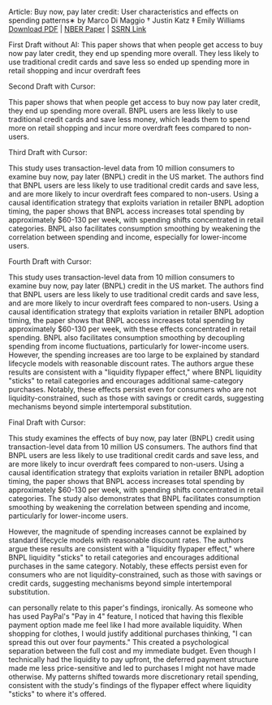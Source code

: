 Article: Buy now, pay later credit: User characteristics and effects on spending patterns∗
by Marco Di Maggio † Justin Katz ‡ Emily Williams 
[Download PDF](https://www.nber.org/system/files/working_papers/w30508/w30508.pdf) | [NBER Paper](https://www.nber.org/papers/w30508) | [SSRN Link](https://ssrn.com/abstract=4198320)

First Draft without AI:
This paper shows that when people get access to buy now pay later credit, they end up spending more overall. They less likely to use traditional credit cards and save less so ended up spending more in retail shopping and incur overdraft fees

Second Draft with Cursor:

This paper shows that when people get access to buy now pay later credit, they end up spending more overall. BNPL users are less likely to use traditional credit cards and save less money, which leads them to spend more on retail shopping and incur more overdraft fees compared to non-users.

Third Draft with Cursor:

This study uses transaction-level data from 10 million consumers to examine buy now, pay later (BNPL) credit in the US market. The authors find that BNPL users are less likely to use traditional credit cards and save less, and are more likely to incur overdraft fees compared to non-users. Using a causal identification strategy that exploits variation in retailer BNPL adoption timing, the paper shows that BNPL access increases total spending by approximately $60-130 per week, with spending shifts concentrated in retail categories. BNPL also facilitates consumption smoothing by weakening the correlation between spending and income, especially for lower-income users.

Fourth Draft with Cursor:

This study uses transaction-level data from 10 million consumers to examine buy now, pay later (BNPL) credit in the US market. The authors find that BNPL users are less likely to use traditional credit cards and save less, and are more likely to incur overdraft fees compared to non-users. Using a causal identification strategy that exploits variation in retailer BNPL adoption timing, the paper shows that BNPL access increases total spending by approximately $60-130 per week, with these effects concentrated in retail spending. BNPL also facilitates consumption smoothing by decoupling spending from income fluctuations, particularly for lower-income users. However, the spending increases are too large to be explained by standard lifecycle models with reasonable discount rates. The authors argue these results are consistent with a "liquidity flypaper effect," where BNPL liquidity "sticks" to retail categories and encourages additional same-category purchases. Notably, these effects persist even for consumers who are not liquidity-constrained, such as those with savings or credit cards, suggesting mechanisms beyond simple intertemporal substitution.

Final Draft with Cursor:

This study examines the effects of buy now, pay later (BNPL) credit using transaction-level data from 10 million US consumers. The authors find that BNPL users are less likely to use traditional credit cards and save less, and are more likely to incur overdraft fees compared to non-users. Using a causal identification strategy that exploits variation in retailer BNPL adoption timing, the paper shows that BNPL access increases total spending by approximately $60-130 per week, with spending shifts concentrated in retail categories. The study also demonstrates that BNPL facilitates consumption smoothing by weakening the correlation between spending and income, particularly for lower-income users.

However, the magnitude of spending increases cannot be explained by standard lifecycle models with reasonable discount rates. The authors argue these results are consistent with a "liquidity flypaper effect," where BNPL liquidity "sticks" to retail categories and encourages additional purchases in the same category. Notably, these effects persist even for consumers who are not liquidity-constrained, such as those with savings or credit cards, suggesting mechanisms beyond simple intertemporal substitution.

 can personally relate to this paper's findings, ironically. As someone who has used PayPal's "Pay in 4" feature, I noticed that having this flexible payment option made me feel like I had more available liquidity. When shopping for clothes, I would justify additional purchases thinking, "I can spread this out over four payments." This created a psychological separation between the full cost and my immediate budget. Even though I technically had the liquidity to pay upfront, the deferred payment structure made me less price-sensitive and led to purchases I might not have made otherwise. My patterns shifted towards more discretionary retail spending, consistent with the study's findings of the flypaper effect where liquidity "sticks" to where it's offered.


